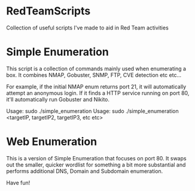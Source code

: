 # RedTeamScripts
Collection of useful scripts I've made to aid in Red Team activities

# Simple Enumeration
This script is a collection of commands mainly used when enumerating a box. It combines NMAP, Gobuster, SNMP, FTP, CVE detection etc etc...

For example, if the initial NMAP enum returns port 21, it will automatically attempt an anonymous login. If it finds a HTTP service running on port 80, it'll automatically run Gobuster and Nikito.

Usage: sudo ./simple_enumeration <targetIP>
Usage: sudo ./simple_enumeration <targetIP, targetIP2, targetIP3, etc etc>


# Web Enumeration
This is a version of Simple Enumeration that focuses on port 80. It swaps out the smaller, quicker wordlist for something a bit more substantial and performs additional DNS, Domain and Subdomain enumeration.


Have fun!

